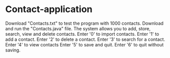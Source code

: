 # Contact-application
Download "Contacts.txt" to test the program with 1000 contacts.
Download and run the  "Contacts.java" file.
The system allows you to add, store, search, view and delete contacts.
Enter '0' to import contacts.
Enter '1' to add a contact.
Enter '2' to delete a contact.
Enter '3' to search for a contact.
Enter '4' to view contacts
Enter '5' to save and quit.
Enter '6' to quit without saving.
